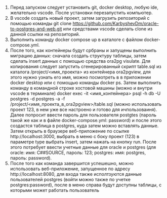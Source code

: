 1. Перед запуском следует установить git, docker desktop, любую ide, желательно vscode. После установки перезапустить компьютер.
2. В vscode создать новый проект, затем загрузить репозиторий с помощью команды git clone https://github.com/KarbyshevDm/oracle-to-postgres-and-web.git или средствами vscode сделать clone из данной ссылки на репозиторий.
3. Выполнить команду docker compose up в каталоге с файлом docker-compose.yml.
4. После того, как контейнеры будут србраны и запущены выполнить миграцию данных: сначала создать структуру таблицы, затем сделать insert данных с помощью средства ora2pg visulate. Для копирования следует запустить сгенерированный скрипт table.sql из каталога /project/<имя_проекта> из контейнера ora2pgview, для этого нужно узнать его имя, можно посмотреть в в приложении docker desktop или с помощью команды docker ps. Затем выполнить команду в командной строке хостовой машины (можно и внутри vscode в терминале) docker exec -it <имя_контейнера>  psql -h db -U postgres -d postgres -a -f /project/<имя_проекта_в_ora2pgview>/table.sql (можно использовать проект 123, в нем уже все настроено и готово для ичпользоваиня). Далее попросит ввести пароль для пользователя postgtes (пароль такой же как и в файле docker-compose.yml: password) и после этого создастся таблица в  postgres, куда затем можно вставлять данные. Затем открыть в браузере веб-приложение по ссылке http://localhost:3000, выбрать в меню с боку проект (123) в параметре type выбрать insert, затем нажать на кнопку run. После этого потребует ввести учетные данные для oracle и postgres (для oracle: имя: C##SOURCE, пароль: 123; postgres: имя: postgres, пароль: password).
5. После того как команда завершится успешешно, можно использовать веб-приложение, запущенное по адресу http://localhost:8080, для входа также исполтзуются данные пользователей postgres (войти можно также по учетке postgres:password), после в меню справа будут доступны таблицы, с которыми может работать пользователь
